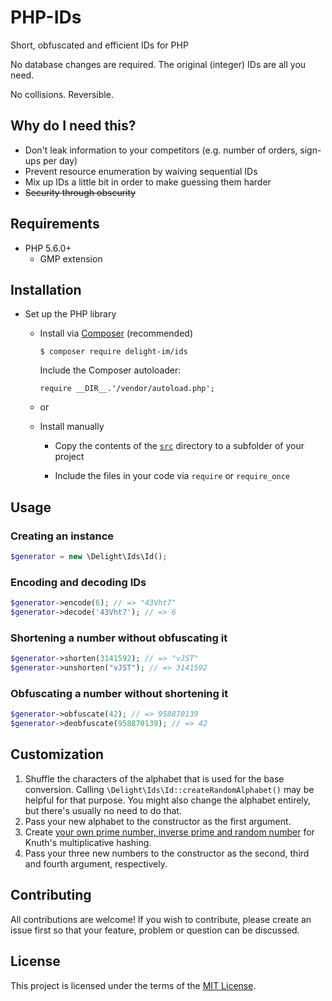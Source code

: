 # PHP-IDs

Short, obfuscated and efficient IDs for PHP

No database changes are required. The original (integer) IDs are all you need.

No collisions. Reversible.

## Why do I need this?

 * Don't leak information to your competitors (e.g. number of orders, sign-ups per day)
 * Prevent resource enumeration by waiving sequential IDs
 * Mix up IDs a little bit in order to make guessing them harder
 * ~~Security through obscurity~~

## Requirements

 * PHP 5.6.0+
   * GMP extension

## Installation

 * Set up the PHP library

   * Install via [Composer](https://getcomposer.org/) (recommended)

     `$ composer require delight-im/ids`

     Include the Composer autoloader:

     `require __DIR__.'/vendor/autoload.php';`

   * or

   * Install manually

     * Copy the contents of the [`src`](src) directory to a subfolder of your project

     * Include the files in your code via `require` or `require_once`

## Usage

### Creating an instance

```php
$generator = new \Delight\Ids\Id();
```

### Encoding and decoding IDs

```php
$generator->encode(6); // => "43Vht7"
$generator->decode('43Vht7'); // => 6
```

### Shortening a number without obfuscating it

```php
$generator->shorten(3141592); // => "vJST"
$generator->unshorten("vJST"); // => 3141592
```

### Obfuscating a number without shortening it

```php
$generator->obfuscate(42); // => 958870139
$generator->deobfuscate(958870139); // => 42
```

## Customization

 1. Shuffle the characters of the alphabet that is used for the base conversion. Calling `\Delight\Ids\Id::createRandomAlphabet()` may be helpful for that purpose. You might also change the alphabet entirely, but there's usually no need to do that.
 1. Pass your new alphabet to the constructor as the first argument.
 1. Create [your own prime number, inverse prime and random number](https://github.com/jenssegers/optimus/blob/master/src/Commands/SparkCommand.php) for Knuth's multiplicative hashing.
 1. Pass your three new numbers to the constructor as the second, third and fourth argument, respectively.

## Contributing

All contributions are welcome! If you wish to contribute, please create an issue first so that your feature, problem or question can be discussed.

## License

This project is licensed under the terms of the [MIT License](https://opensource.org/licenses/MIT).

